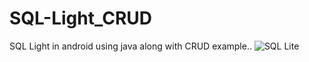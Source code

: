 # SQL-Light_CRUD
SQL Light in android using java along with CRUD example.. 
![SQL Lite](https://user-images.githubusercontent.com/35395322/66099347-2c3c2280-e5c4-11e9-87cf-6be433a28f47.PNG)
